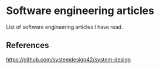 # Software engineering articles
List of software engineering articles I have read.

## References
https://github.com/systemdesign42/system-design

